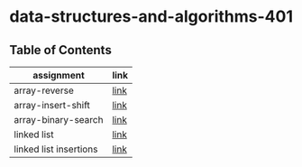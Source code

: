 # data-structures-and-algorithms-401

## Table of Contents

| assignment                         | link                                                  |
| -----------                        | -----------                                           |
| array-reverse                      | [link](array-reverse/README.md)                       |
| array-insert-shift                 | [link](array-insert-shift/README.md)                  |
| array-binary-search                | [link](array-binary-search/README.md)                 |  
| linked list                        | [link](linked-list/README.md)                         |
| linked list insertions             | [link](linked-list/linked-list-insertions-README.md)  |




